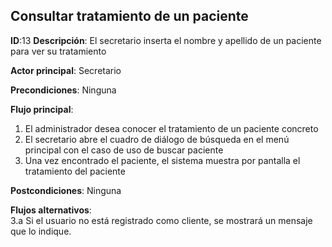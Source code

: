 ## Consultar tratamiento de un paciente

**ID**:13 **Descripción**: El secretario inserta el nombre y apellido de un paciente para ver su tratamiento 

**Actor principal**: Secretario


**Precondiciones**: Ninguna

**Flujo principal**:
1. El administrador desea conocer el tratamiento de un paciente concreto
2. El secretario abre el cuadro de diálogo de búsqueda en el menú principal con el caso de uso de buscar paciente
3. Una vez encontrado el paciente, el sistema muestra por pantalla el tratamiento del paciente

**Postcondiciones**:  Ninguna

**Flujos alternativos**:  
3.a Si el usuario no está registrado como cliente, se mostrará un mensaje que lo indique.
